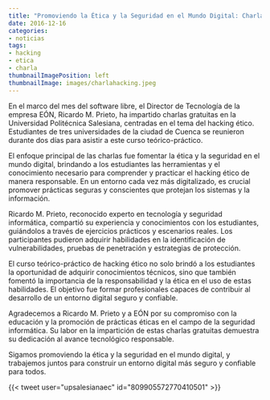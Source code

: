 ```yaml
---
title: "Promoviendo la Ética y la Seguridad en el Mundo Digital: Charlas Gratuitas sobre Hacking Ético"
date: 2016-12-16
categories:
- noticias
tags:
- hacking
- etica
- charla
thumbnailImagePosition: left
thumbnailImage: images/charlahacking.jpeg
---
```

En el marco del mes del software libre, el Director de Tecnología de la empresa EÓN, Ricardo M. Prieto, ha impartido charlas gratuitas en la Universidad Politécnica Salesiana, centradas en el tema del hacking ético. Estudiantes de tres universidades de la ciudad de Cuenca se reunieron durante dos días para asistir a este curso teórico-práctico.
<!--more-->

El enfoque principal de las charlas fue fomentar la ética y la seguridad en el mundo digital, brindando a los estudiantes las herramientas y el conocimiento necesario para comprender y practicar el hacking ético de manera responsable. En un entorno cada vez más digitalizado, es crucial promover prácticas seguras y conscientes que protejan los sistemas y la información.

Ricardo M. Prieto, reconocido experto en tecnología y seguridad informática, compartió su experiencia y conocimientos con los estudiantes, guiándolos a través de ejercicios prácticos y escenarios reales. Los participantes pudieron adquirir habilidades en la identificación de vulnerabilidades, pruebas de penetración y estrategias de protección.

El curso teórico-práctico de hacking ético no solo brindó a los estudiantes la oportunidad de adquirir conocimientos técnicos, sino que también fomentó la importancia de la responsabilidad y la ética en el uso de estas habilidades. El objetivo fue formar profesionales capaces de contribuir al desarrollo de un entorno digital seguro y confiable.

Agradecemos a Ricardo M. Prieto y a EÓN por su compromiso con la educación y la promoción de prácticas éticas en el campo de la seguridad informática. Su labor en la impartición de estas charlas gratuitas demuestra su dedicación al avance tecnológico responsable.

Sigamos promoviendo la ética y la seguridad en el mundo digital, y trabajemos juntos para construir un entorno digital más seguro y confiable para todos.

{{< tweet user="upsalesianaec" id="809905572770410501" >}}
